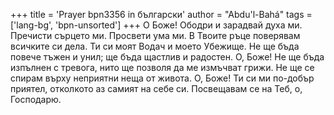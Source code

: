 +++
title = 'Prayer bpn3356 in български'
author = "Abdu'l-Bahá"
tags = ['lang-bg', 'bpn-unsorted']
+++
О Боже! Ободри и зарадвай духа ми. Пречисти сърцето ми. Просвети ума ми. В Твоите ръце поверявам всичките си дела. Ти си моят Водач и моето Убежище. Не ще бъда повече тъжен и унил; ще бъда щастлив и радостен. О, Боже! Не ще бъда изпълнен с тревога, нито ще позволя да ме измъчват грижи. Не ще се спирам върху неприятни неща от живота.
О, Боже! Ти си ми по-добър приятел, отколкото аз самият на себе си. Посвещавам се на Теб, о, Господарю.

